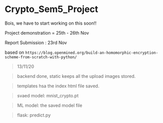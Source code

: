 # Crypto_Sem5_Project

Bois, we have to start working on this soon!!

Project demonstration = 25th - 26th Nov

Report Submission : 23rd Nov

based on ``` https://blog.openmined.org/build-an-homomorphic-encryption-scheme-from-scratch-with-python/ ```


> 13/11/20

>   backend done, static keeps all the upload images stored.

>   templates hsa the index html file saved.

>   svaed model: mnist_crypto.pt

>   ML model: the saved model file

>   flask: predict.py
